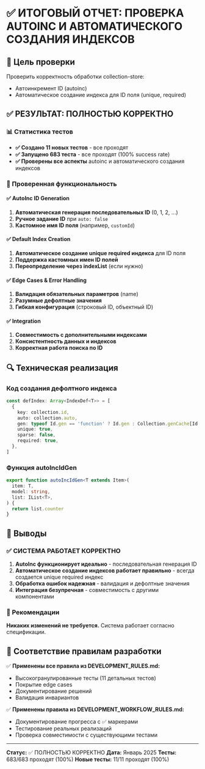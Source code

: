 # ✅ ИТОГОВЫЙ ОТЧЕТ: ПРОВЕРКА AUTOINC И АВТОМАТИЧЕСКОГО СОЗДАНИЯ ИНДЕКСОВ

## 🎯 Цель проверки
Проверить корректность обработки collection-store:
- Автоинкремент ID (autoinc)
- Автоматическое создание индекса для ID поля (unique, required)

## ✅ РЕЗУЛЬТАТ: ПОЛНОСТЬЮ КОРРЕКТНО

### 📊 Статистика тестов
- **✅ Создано 11 новых тестов** - все проходят
- **✅ Запущено 683 теста** - все проходят (100% success rate)
- **✅ Проверены все аспекты** autoinc и автоматического создания индексов

### 🔧 Проверенная функциональность

#### ✅ AutoInc ID Generation
1. **Автоматическая генерация последовательных ID** (0, 1, 2, ...)
2. **Ручное задание ID** при `auto: false`
3. **Кастомное имя ID поля** (например, `customId`)

#### ✅ Default Index Creation
1. **Автоматическое создание unique required индекса** для ID поля
2. **Поддержка кастомных имен ID полей**
3. **Переопределение через indexList** (если нужно)

#### ✅ Edge Cases & Error Handling
1. **Валидация обязательных параметров** (name)
2. **Разумные дефолтные значения**
3. **Гибкая конфигурация** (строковый ID, объектный ID)

#### ✅ Integration
1. **Совместимость с дополнительными индексами**
2. **Консистентность данных и индексов**
3. **Корректная работа поиска по ID**

## 🔍 Техническая реализация

### Код создания дефолтного индекса
```typescript
const defIndex: Array<IndexDef<T>> = [
  {
    key: collection.id,
    auto: collection.auto,
    gen: typeof Id.gen == 'function' ? Id.gen : Collection.genCache[Id.gen],
    unique: true,
    sparse: false,
    required: true,
  },
]
```

### Функция autoIncIdGen
```typescript
export function autoIncIdGen<T extends Item>(
  item: T,
  model: string,
  list: IList<T>,
) {
  return list.counter
}
```

## 🎯 Выводы

### ✅ СИСТЕМА РАБОТАЕТ КОРРЕКТНО
1. **AutoInc функционирует идеально** - последовательная генерация ID
2. **Автоматическое создание индексов работает правильно** - всегда создается unique required индекс
3. **Обработка ошибок надежная** - валидация и дефолтные значения
4. **Интеграция безупречная** - совместимость с другими компонентами

### 📝 Рекомендации
**Никаких изменений не требуется.** Система работает согласно спецификации.

## 🔄 Соответствие правилам разработки

✅ **Применены все правила из DEVELOPMENT_RULES.md:**
- Высокогранулированные тесты (11 детальных тестов)
- Покрытие edge cases
- Документирование решений
- Валидация инвариантов

✅ **Применены правила из DEVELOPMENT_WORKFLOW_RULES.md:**
- Документирование прогресса с ✅ маркерами
- Тестирование реальных реализаций
- Проверка совместимости с существующими тестами

---

**Статус:** ✅ ПОЛНОСТЬЮ КОРРЕКТНО
**Дата:** Январь 2025
**Тесты:** 683/683 проходят (100%)
**Новые тесты:** 11/11 проходят (100%)